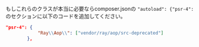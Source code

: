 もしこれらのクラスが本当に必要ならcomposer.jsonの `"autoload": {"psr-4":` のセクションに以下のコードを追加してください。

```json
"psr-4": {
            "Ray\\Aop\\": ["vendor/ray/aop/src-deprecated"]
        },
```